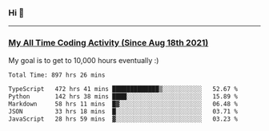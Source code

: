 ### Hi 🙂

---

### <a href="https://wakatime.com/@Eroxl">My All Time Coding Activity (Since Aug 18th 2021)</a>
My goal is to get to 10,000 hours eventually :)
<!--START_SECTION:waka-->

```txt
Total Time: 897 hrs 26 mins

TypeScript   472 hrs 41 mins █████████████▒░░░░░░░░░░░   52.67 %
Python       142 hrs 38 mins ████░░░░░░░░░░░░░░░░░░░░░   15.89 %
Markdown     58 hrs 11 mins  █▓░░░░░░░░░░░░░░░░░░░░░░░   06.48 %
JSON         33 hrs 18 mins  █░░░░░░░░░░░░░░░░░░░░░░░░   03.71 %
JavaScript   28 hrs 59 mins  ▓░░░░░░░░░░░░░░░░░░░░░░░░   03.23 %
```

<!--END_SECTION:waka-->
